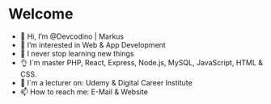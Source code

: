 # Welcome

- 👋 Hi, I’m @Devcodino | Markus
- 👀 I’m interested in Web & App Development 
- 🌱 I never stop learning new things
- 👌 I´m master PHP, React, Express, Node.js, MySQL, JavaScript, HTML & CSS.
- 💞️ I´m a lecturer on: Udemy & Digital Career Institute
- 📫 How to reach me: E-Mail & Website

<!---
Devcodino/Devcodino is a ✨ special ✨ repository because its `README.md` (this file) appears on your GitHub profile.
You can click the Preview link to take a look at your changes.
--->
